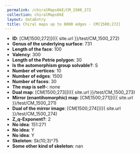 ```yaml
--- 
 permalink: /chiralMaps6kE/CM_1500_272 
 collection: chiralMaps6kE
 layout: dataEntry
 title: Chiral maps up to 6000 edges - CM[1500;272]
---
```


- **ID**: [CM[1500;272]]({{ site.url }}/test/CM_1500_272)
- **Genus of the underlying surface**: 731
- **Length of the face**: 100
- **Valency**: 300
- **Length of the Petrie polygon**: 30
- **Is the automorphism group solvable?**: S
- **Number of vertices**: 10
- **Number of edges**: 1500
- **Number of faces**: 30
- **The map is self-**: none
- **Dual map**: [CM[1500;273]]({{ site.url }}/test/CM_1500_273)
- **Mirror (enantihomorphic) map**: [CM[1500;271]]({{ site.url }}/test/CM_1500_271)
- **Dual of the mirror image**: [CM[1500;274]]({{ site.url }}/test/CM_1500_274)
- **Z_q-Exponent?**: 2
- **No idea**:  151:271
- **No idea**: Y
- **No idea**: Y
- **Skeleton**: Sk(10;3)^75
- **Some other kind of skeleton**: nan
